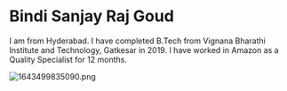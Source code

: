 # Bindi Sanjay Raj Goud

I am from Hyderabad. I have completed B.Tech from Vignana Bharathi Institute and Technology, Gatkesar in 2019. I have worked in Amazon as a Quality Specialist for 12 months.

![1643499835090.png](image/AboutMe/1643499835090.png)
